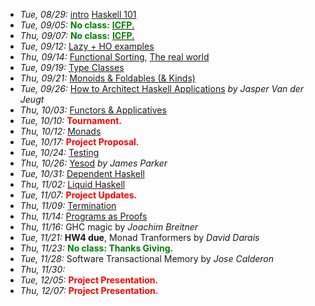 - *Tue, 08/29:* [intro](lectures/intro.pdf) [Haskell 101](lectures/Haskell101.html)
- *Tue, 09/05:* <span style="color:green">**No class:**</span> [<span style="color:green">**ICFP.**</span>](http://conf.researchr.org/home/icfp-2017) 
- *Thu, 09/07:* <span style="color:green">**No class:**</span> [<span style="color:green">**ICFP.**</span>](http://conf.researchr.org/home/icfp-2017) 
- *Tue, 09/12:* [Lazy + HO examples](lectures/HigherOrder.html)
- *Thu, 09/14:* [Functional Sorting](lectures/FunctionalThinking.html), [The real world](lectures/TheRealWorld.html)
- *Tue, 09/19:* [Type Classes](lectures/TypeClasses.html)
- *Thu, 09/21:* [Monoids & Foldables (& Kinds)](lectures/MonoidsAndFoldables.html)
- *Tue, 09/26:* [How to Architect Haskell Applications](invited/Jasper.html) *by Jasper Van der Jeugt*
- *Thu, 10/03:* [Functors & Applicatives](lectures/FunctorsAndApplicatives.html)
- *Tue, 10/10:* <span style="color:red"> **Tournament.**</span>
- *Thu, 10/12:* [Monads](lectures/Monads.html)
- *Tue, 10/17:* <span style="color:red">**Project Proposal.**</span>
- *Tue, 10/24:* [Testing](lectures/Testing.html)
- *Thu, 10/26:* [Yesod](https://www.yesodweb.com/) *by James Parker*
- *Tue, 10/31:* [Dependent Haskell](lectures/DependentHaskell.html)
- *Thu, 11/02:* [Liquid Haskell](http://goto.ucsd.edu/~nvazou/presentations/CMSC498V/01-index.html)
- *Tue, 11/07:* <span style="color:red">**Project Updates.**</span> 
- *Thu, 11/09:* [Termination](http://goto.ucsd.edu/~nvazou/presentations/CMSC498V/05-termination.html)
- *Thu, 11/14:* [Programs as Proofs](http://goto.ucsd.edu/~nvazou/presentations/CMSC498V/06-reflection.html)
- *Thu, 11/16:* GHC magic by *Joachim Breitner* 
- *Tue, 11/21:* **HW4 due**, Monad Tranformers by *David Darais* 
- *Thu, 11/23:* <span style="color:green">**No class: Thanks Giving.**</span> 
- *Tue, 11/28:* Software Transactional Memory by *Jose Calderon*
- *Thu, 11/30:* <span style="color:white"> Natural Deduction </span>
- *Tue, 12/05:* <span style="color:red">**Project Presentation.**</span> 
- *Thu, 12/07:* <span style="color:red">**Project Presentation.**</span> 



